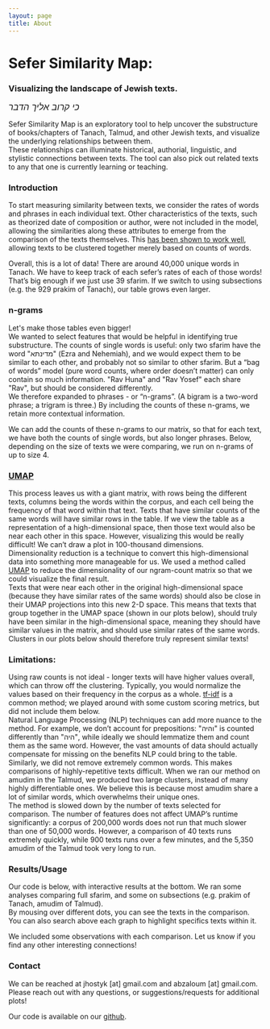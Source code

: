 ```yaml
---
layout: page
title: About
---
```


# Sefer Similarity Map:

### Visualizing the landscape of Jewish texts.
_<font size="4">כי קרוב אליך הדבר</font>_ <br>

Sefer Similarity Map is an exploratory tool to help uncover the substructure of books/chapters of Tanach, Talmud, and other Jewish texts, and visualize the underlying relationships between them.<br>
These relationships can illuminate historical, authorial, linguistic, and stylistic connections between texts. The tool can also pick out related texts to any that one is currently learning or teaching.<br>


### Introduction
To start measuring similarity between texts, we consider the rates of words and phrases in each individual text. Other characteristics of the texts, such as theorized date of composition or author, were not included in the model, allowing the similarities along these attributes to emerge from the comparison of the texts themselves. This [has been shown to work well](http://www.informatica.si/index.php/informatica/article/viewFile/67/59), allowing texts to be clustered together merely based on counts of words.

Overall, this is a lot of data! There are around 40,000 unique words in Tanach. We have to keep track of each sefer’s rates of each of those words! That’s big enough if we just use 39 sfarim. If we switch to using subsections (e.g. the 929 prakim of Tanach), our table grows even larger.

### n-grams
Let's make those tables even bigger!<br>
We wanted to select features that would be helpful in identifying true substructure. The counts of single words is useful: only two sfarim have the word "מדינתא" (Ezra and Nehemiah), and we would expect them to be similar to each other, and probably not so similar to other sfarim. But a “bag of words” model (pure word counts, where order doesn’t matter) can only contain so much information. "Rav Huna" and "Rav Yosef" each share "Rav", but should be considered differently.<br>
We therefore expanded to phrases - or “n-grams”. (A bigram is a two-word phrase; a trigram is three.) By including the counts of these n-grams, we retain more contextual information.<br>

We can add the counts of these n-grams to our matrix, so that for each text, we have both the counts of single words, but also longer phrases. Below, depending on the size of texts we were comparing, we run on n-grams of up to size 4.

### [UMAP](https://arxiv.org/pdf/1802.03426.pdf)
This process leaves us with a giant matrix, with rows being the different texts, columns being the words within the corpus, and each cell being the frequency of that word within that text. Texts that have similar counts of the same words will have similar rows in the table. If we view the table as a representation of a high-dimensional space, then those text would also be near each other in this space. However, visualizing this would be really difficult! We can’t draw a plot in 100-thousand dimensions.<br>
Dimensionality reduction is a technique to convert this high-dimensional data into something more manageable for us. We used a method called [UMAP](https://umap-learn.readthedocs.io/en/latest/) to reduce the dimensionality of our ngram-count matrix so that we could visualize the final result.<br>
Texts that were near each other in the original high-dimensional space (because they have similar rates of the same words) should also be close in their UMAP projections into this new 2-D space. This means that texts that group together in the UMAP space (shown in our plots below), should truly have been similar in the high-dimensional space, meaning they should have similar values in the matrix, and should use similar rates of the same words. Clusters in our plots below should therefore truly represent similar texts!


### Limitations:
Using raw counts is not ideal - longer texts will have higher values overall, which can throw off the clustering. Typically, you would normalize the values based on their frequency in the corpus as a whole. [tf-idf](https://en.wikipedia.org/wiki/Tf%E2%80%93idf) is a common method; we played around with some custom scoring metrics, but did not include them below.<br>
Natural Language Processing (NLP) techniques can add more nuance to the method. For example, we don’t account for prepositions: "והיה" is counted differently than "היה", while ideally we should lemmatize them and count them as the same word. However, the vast amounts of data should actually compensate for missing on the benefits NLP could bring to the table.<br>
Similarly, we did not remove extremely common words. This makes comparisons of highly-repetitive texts difficult. When we ran our method on amudim in the Talmud, we produced two large clusters, instead of many highly differentiable ones. We believe this is because most amudim share a lot of similar words, which overwhelms their unique ones.<br>
The method is slowed down by the number of texts selected for comparison. The number of features does not affect UMAP’s runtime significantly: a corpus of 200,000 words does not run that much slower than one of 50,000 words. However, a comparison of 40 texts runs extremely quickly, while 900 texts runs over a few minutes, and the 5,350 amudim of the Talmud took very long to run.


### Results/Usage
Our code is below, with interactive results at the bottom. We ran some analyses comparing full sfarim, and some on subsections (e.g. prakim of Tanach, amudim of Talmud).<br>
By mousing over different dots, you can see the texts in the comparison. You can also search above each graph to highlight specifics texts within it.

We included some observations with each comparison. Let us know if you find any other interesting connections!<br>


### Contact

We can be reached at jhostyk [at] gmail.com and abzaloum [at] gmail.com.<br>
Please reach out with any questions, or suggestions/requests for additional plots!

Our code is available on our [github](https://github.com/jhostyk/TorahScraping/blob/master/SeferSimilarityMap.ipynb).
